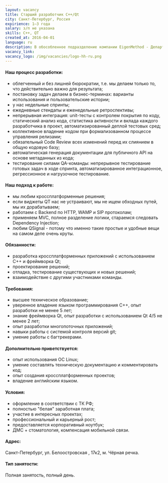 ```yaml
---
layout: vacancy
title: Старший разработчик С++/Qt
city: Санкт-Петербург, Россия
expirience: 1–3 года
salary: з/п не указана
skills: C++, QT
created_at: 2016-04-01
language: ru
description: В обособленное подразделение компании EigenMethod - Департамент разработки - требуется старший разработчик C++/Qt для участия в разработке высоконагруженного программно-аппаратного комплекса, имеющего кроссплатформенную клиентскую часть. Мы предлагаем работу в молодом и дружном коллективе профессионалов.
vacancy_link: 
vacancy_logo: /img/vacancies/logo-hh-ru.png
---
```



#### Наш процесс разработки:  
* облегченный и без лишней бюрократии, т.е. мы делаем только то, что действительно важно для результата;  
* постановку задач делаем в бизнес-терминах: варианты использования и пользовательские истории;  
* у нас недельные спринты;
* ежедневные стендапы и еженедельные ретроспективы;  
* непрерывная интеграция: unit-тесты с контролем покрытия по коду, статический анализ кода, статистика активности и вклада каждого разработчика в проект, автоматизированный деплой тестовых сред;  
* коллективное владение кодом при формализованном процессе управления релизами;  
* обязательный Code Review всех изменений перед их слиянием в общую кодовую базу;  
* автоматическая генерация документации для публичного API на основе метаданных из кода;
* тестирование силами QA-команды: непрерывное тестирование готовых задач в ходе спринта, автоматизированное интеграционное, регрессионное и нагрузочное тестирование.  

#### Наш подход к работе:  
* мы любим кроссплатформенные решения;  
* если виджеты QT нас не устраивают, мы не ищем обходных путей, мы их дорабатываем;  
* работаем с Backend по HTTP, WAMP и SIP протоколам;  
* применяем MVC, полное разделение логики, стараемся следовать Dependency Injection;  
* любим QSignal - потому что именно такие простые и удобные вещи на самом деле очень круты.  

#### Обязанности:  
* разработка кроссплатформенных приложений с использованием C++ и фреймворка Qt;  
* проектирование решений;  
* отладка, тестирование существующих и новых решений;  
* взаимодействие с другими участниками команды.  

#### Требования:  
* высшее техническое образование;  
* уверенное владение языком программирования C++, опыт разработки не менее 5 лет;  
* знание фреймворка Qt, опыт разработки с использованием Qt 4/5 не менее 2 лет;  
* опыт разработки многопоточных приложений;  
* навыки работы с системой контроля версий git;  
* умение работы с багтрекерами.  

#### Дополнительно приветствуется:  
* опыт использования ОС Linux;  
* умение составлять техническую документацию и комментировать код;  
* опыт создания кроссплатформенных проектов;  
* владение английским языком.  

#### Условия:  
* оформление в соответствии с ТК РФ;  
* полностью "белая" заработная плата;  
* участие в интересных проектах;  
* профессиональный и карьерный рост;  
* предоставляется корпоративный ноутбук;  
* ДМС + стоматология, компенсация мобильной связи.  

#### Адрес:
Санкт-Петербург, ул. Белоостровская , 17к2, м. Чёрная речка.  

#### Тип занятости:
Полная занятость, полный день.  